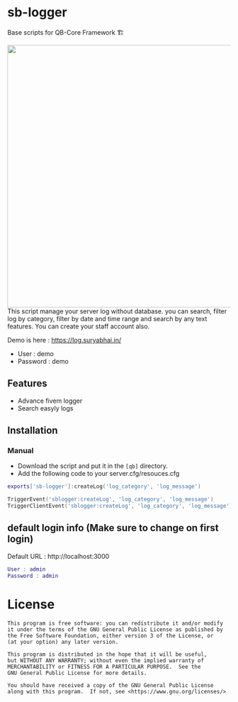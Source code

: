 # sb-logger
Base scripts for QB-Core Framework :building_construction:

<img width="725" height="592" src="https://media.discordapp.net/attachments/977999778535321660/1200441751589105724/image.png?ex=65c63180&is=65b3bc80&hm=9f662f0c4855ff07c8bacad0adc53d06c1d46944ed84d20e1c122092157061de&=&format=webp&quality=lossless&width=725&height=592">
This script manage your server log without database. you can search, filter log by category, filter by date and time range and search by any text features. You can create your staff account also.

Demo is here : https://log.suryabhai.in/
- User : demo
- Password : demo

## Features
- Advance fivem logger
- Search easyly logs


## Installation
### Manual
- Download the script and put it in the `[qb]` directory.
- Add the following code to your server.cfg/resouces.cfg


```Lua
exports['sb-logger']:createLog('log_category', 'log_message')
```

```Lua
TriggerEvent('sblogger:createLog', 'log_category', 'log_message')
TriggerClientEvent('sblogger:createLog', 'log_category', 'log_message')
```

## default login info (Make sure to change on first login)
Default URL : http://localhost:3000
```Lua
User : admin
Password : admin
```

# License

    This program is free software: you can redistribute it and/or modify
    it under the terms of the GNU General Public License as published by
    the Free Software Foundation, either version 3 of the License, or
    (at your option) any later version.

    This program is distributed in the hope that it will be useful,
    but WITHOUT ANY WARRANTY; without even the implied warranty of
    MERCHANTABILITY or FITNESS FOR A PARTICULAR PURPOSE.  See the
    GNU General Public License for more details.

    You should have received a copy of the GNU General Public License
    along with this program.  If not, see <https://www.gnu.org/licenses/>
